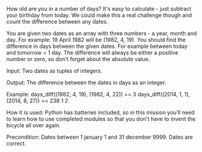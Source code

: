 

How old are you in a number of days? It's easy to calculate - just subtract your birthday from today. We could make this a real challenge though and count the difference between any dates.

You are given two dates as an array with three numbers - a year, month and day. For example: 19 April 1982 will be (1982, 4, 19). You should find the difference in days between the given dates. For example between today and tomorrow = 1 day. The difference will always be either a positive number or zero, so don't forget about the absolute value.

Input: Two dates as tuples of integers.

Output: The difference between the dates in days as an integer.

Example:
days_diff((1982, 4, 19), (1982, 4, 22)) == 3
days_diff((2014, 1, 1), (2014, 8, 27)) == 238
1
2

How it is used: Python has batteries included, so in this mission you’ll need to learn how to use completed modules so that you don't have to invent the bicycle all over again.

Precondition: Dates between 1 january 1 and 31 december 9999. Dates are correct.
